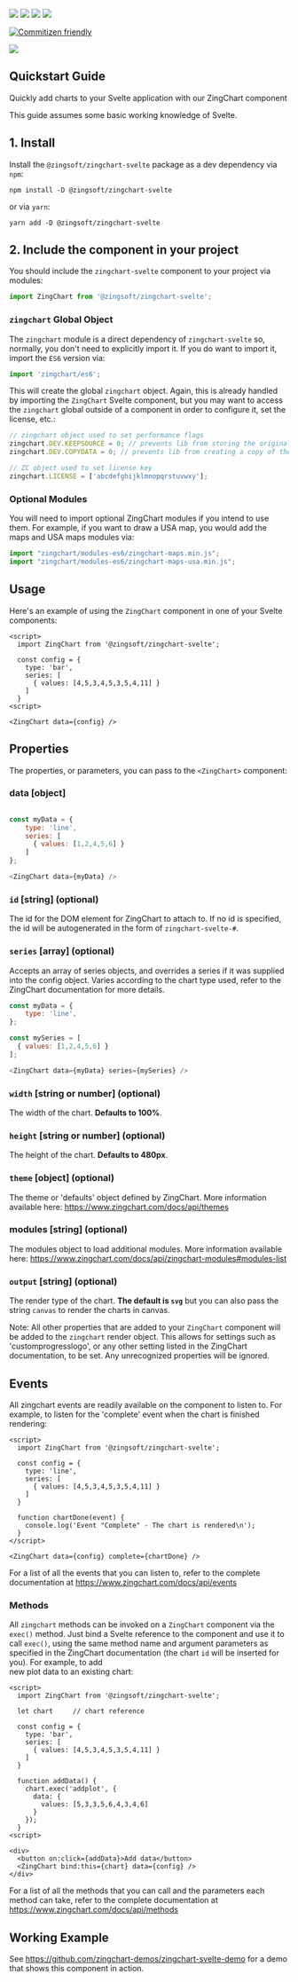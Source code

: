 ![](https://img.shields.io/npm/v/zingchart-svelte)
![](https://github.com/zingchart/zingchart-svelte/workflows/Build/badge.svg?branch=master)
![](https://github.com/zingchart/zingchart-svelte/workflows/Test/badge.svg?branch=master)
![](https://img.shields.io/npm/dw/zingchart-svelte)

[![Commitizen friendly](https://img.shields.io/badge/commitizen-friendly-brightgreen.svg)](http://commitizen.github.io/cz-cli/)

[![](https://github.com/zingchart/zingchart-svelte/blob/main/zingchart-demo.gif?raw=true)](https://codesandbox.io/s/zingchart-svelte-wrapper-example-dxfc9)

## Quickstart Guide

Quickly add charts to your Svelte application with our ZingChart component

This guide assumes some basic working knowledge of Svelte.


## 1. Install

Install the `@zingsoft/zingchart-svelte` package as a dev dependency via `npm`:

`npm install -D @zingsoft/zingchart-svelte`

or via `yarn`:

`yarn add -D @zingsoft/zingchart-svelte`

## 2. Include the component in your project 

You should include the `zingchart-svelte` component to your project via modules:

```js
import ZingChart from '@zingsoft/zingchart-svelte';
```

### `zingchart` Global Object

The `zingchart` module is a direct dependency of `zingchart-svelte` so, normally,
you don't need to explicitly import it. If you do want to import it, import
the `ES6` version via:

```js
import 'zingchart/es6';
```

This will create the global `zingchart` object. Again, this is already handled 
by importing the `ZingChart` Svelte component, but you may want to access the
`zingchart` global outside of a component in order to configure it, set the 
license, etc.:

```js
// zingchart object used to set performance flags
zingchart.DEV.KEEPSOURCE = 0; // prevents lib from storing the original data package
zingchart.DEV.COPYDATA = 0; // prevents lib from creating a copy of the data package 

// ZC object used to set license key
zingchart.LICENSE = ['abcdefghijklmnopqrstuvwxy'];
```
### Optional Modules

You will need to import optional ZingChart modules if you intend to
use them. For example, if you want to draw a USA map, you would add the maps
and USA maps modules via:

```js
import "zingchart/modules-es6/zingchart-maps.min.js";
import "zingchart/modules-es6/zingchart-maps-usa.min.js";
```

## Usage

Here's an example of using the `ZingChart` component in one of your Svelte components:

```svelte
<script>
  import ZingChart from '@zingsoft/zingchart-svelte';

  const config = {
    type: 'bar',
    series: [
      { values: [4,5,3,4,5,3,5,4,11] }
    ]
  }
<script>

<ZingChart data={config} />
```

## Properties

The properties, or parameters, you can pass to the `<ZingChart>` component:

### data [object]

```js

const myData = {
    type: 'line',
    series: [
      { values: [1,2,4,5,6] }
    ]
};

<ZingChart data={myData} />
```

### `id` [string] (optional)
The id for the DOM element for ZingChart to attach to. If no id is specified, the id
 will be autogenerated in the form of `zingchart-svelte-#`.

### `series` [array] (optional)
Accepts an array of series objects, and overrides a series if it was supplied into the
config object. Varies according to the chart type used, refer to the ZingChart documentation for more details.

```js
const myData = {
    type: 'line',
};

const mySeries = [
  { values: [1,2,4,5,6] }
];

<ZingChart data={myData} series={mySeries} />

```

### `width` [string or number] (optional)

The width of the chart. **Defaults to 100%**.

### `height` [string or number] (optional)

The height of the chart. **Defaults to 480px**.

### `theme` [object] (optional)

The theme or 'defaults' object defined by ZingChart. More information available here: https://www.zingchart.com/docs/api/themes

### modules [string] (optional)
The modules object to load additional modules. More information available here: https://www.zingchart.com/docs/api/zingchart-modules#modules-list

### `output` [string] (optional)

The render type of the chart. **The default is `svg`** but you can also pass the string `canvas` to render the charts in canvas. 

Note: All other properties that are added to your `ZingChart` component will be added 
to the `zingchart` render object. This allows for settings such as 'customprogresslogo',
or any other setting listed in the ZingChart documentation,
to be set. Any unrecognized properties will be ignored.

## Events
All zingchart events are readily available on the component to listen to. For example, to listen for the 'complete' event when the chart is finished rendering:

```svelte
<script>
  import ZingChart from '@zingsoft/zingchart-svelte';

  const config = {
    type: 'line',
    series: [
      { values: [4,5,3,4,5,3,5,4,11] }
    ]
  }

  function chartDone(event) {
    console.log('Event "Complete" - The chart is rendered\n');
  }
</script>

<ZingChart data={config} complete={chartDone} />
```

For a list of all the events that you can listen to, refer to the complete 
documentation at https://www.zingchart.com/docs/api/events

### Methods

All `zingchart` methods can be invoked on a `ZingChart` component via the `exec()` 
method. Just bind a Svelte reference to the component and use it to call `exec()`,
using the same method name and argument parameters as specified in the ZingChart
documentation (the chart `id` will be inserted for you). For example, to add  
new plot data to an existing chart:

```svelte
<script>
  import ZingChart from '@zingsoft/zingchart-svelte';

  let chart     // chart reference

  const config = {
    type: 'bar',
    series: [
      { values: [4,5,3,4,5,3,5,4,11] }
    ]
  }

  function addData() {
    chart.exec('addplot', {
      data: {
        values: [5,3,3,5,6,4,3,4,6]
      }
    });
  }
<script>

<div>
  <button on:click={addData}>Add data</button>
  <ZingChart bind:this={chart} data={config} />
</div>
```

For a list of all the methods that you can call and the parameters each method can take, 
refer to the complete documentation at https://www.zingchart.com/docs/api/methods

## Working Example

See https://github.com/zingchart-demos/zingchart-svelte-demo for a demo that shows this component in action.
